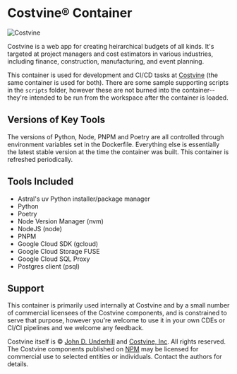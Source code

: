 # Costvine® Container

![Costvine](https://costvine.app/img/logo.svg)

Costvine is a web app for creating heirarchical budgets of all kinds. It's targeted at project managers and cost estimators in various industries, including finance, construction, manufacturing, and event planning.

This container is used for development and CI/CD tasks at [Costvine](https://costvine.com) (the same container is used for both). There are some sample supporting scripts in the `scripts` folder, however these are not burned into the container--they're intended to be run from the workspace after the container is loaded.

## Versions of Key Tools

The versions of Python, Node, PNPM and Poetry are all controlled through environment variables set in the Dockerfile. Everything else is essentially the latest stable version at the time the container was built. This container is refreshed periodically.

## Tools Included

- Astral's uv Python installer/package manager
- Python
- Poetry
- Node Version Manager (nvm)
- NodeJS (node)
- PNPM
- Google Cloud SDK (gcloud)
- Google Cloud Storage FUSE
- Google Cloud SQL Proxy
- Postgres client (psql)

## Support

This container is primarily used internally at Costvine and by a small number of commercial licensees of the Costvine components, and is constrained to serve that purpose, however you're welcome to use it in your own CDEs or CI/CI pipelines and we welcome any feedback.

Costvine itself is &copy; [John D. Underhill](mailto:john@costvine.com) and [Costvine, Inc](https://costvine.com). All rights reserved. The Costvine components published on [NPM](https://www.npmjs.com/) may be licensed for commercial use to selected entities or individuals. Contact the authors for details.
